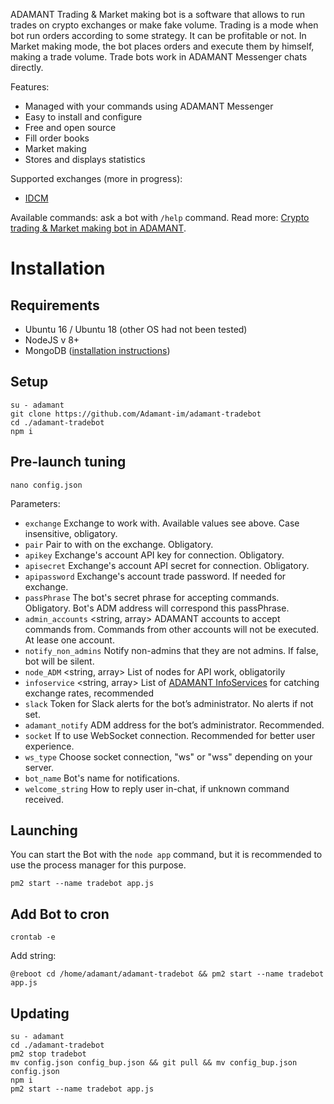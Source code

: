 ADAMANT Trading & Market making bot is a software that allows to run trades on crypto exchanges or make fake volume. Trading is a mode when bot run orders according to some strategy. It can be profitable or not.
In Market making mode, the bot places orders and execute them by himself, making a trade volume.
Trade bots work in ADAMANT Messenger chats directly.

Features:

* Managed with your commands using ADAMANT Messenger
* Easy to install and configure
* Free and open source
* Fill order books
* Market making
* Stores and displays statistics

Supported exchanges (more in progress):

* [IDCM](https://idcm.io/invitation/receive?code=LM5510&lang=en)

Available commands: ask a bot with `/help` command. Read more: [Crypto trading & Market making bot in ADAMANT](https://medium.com/adamant-im/crypto-trading-market-making-bot-in-adamant-82fa48b78f51).

# Installation

## Requirements

* Ubuntu 16 / Ubuntu 18 (other OS had not been tested)
* NodeJS v 8+
* MongoDB ([installation instructions](https://docs.mongodb.com/manual/tutorial/install-mongodb-on-ubuntu/))

## Setup

```
su - adamant
git clone https://github.com/Adamant-im/adamant-tradebot
cd ./adamant-tradebot
npm i
```

## Pre-launch tuning

```
nano config.json
```

Parameters:

* `exchange` <string> Exchange to work with. Available values see above. Case insensitive, obligatory.
* `pair` <string> Pair to with on the exchange. Obligatory.
* `apikey` <string> Exchange's account API key for connection. Obligatory.
* `apisecret` <string> Exchange's account API secret for connection. Obligatory.
* `apipassword` <string> Exchange's account trade password. If needed for exchange.
* `passPhrase` <string> The bot's secret phrase for accepting commands. Obligatory. Bot's ADM address will correspond this passPhrase.
* `admin_accounts` <string, array> ADAMANT accounts to accept commands from. Commands from other accounts will not be executed. At lease one account.
* `notify_non_admins` <boolean> Notify non-admins that they are not admins. If false, bot will be silent.
* `node_ADM` <string, array> List of nodes for API work, obligatorily
* `infoservice` <string, array> List of [ADAMANT InfoServices](https://github.com/Adamant-im/adamant-currencyinfo-services) for catching exchange rates, recommended
* `slack` <string> Token for Slack alerts for the bot’s administrator. No alerts if not set.
* `adamant_notify` <string> ADM address for the bot’s administrator. Recommended.
* `socket` <boolean> If to use WebSocket connection. Recommended for better user experience.
* `ws_type` <string> Choose socket connection, "ws" or "wss" depending on your server.
* `bot_name` <string> Bot's name for notifications.
* `welcome_string` <string> How to reply user in-chat, if unknown command received.

## Launching

You can start the Bot with the `node app` command, but it is recommended to use the process manager for this purpose.

```
pm2 start --name tradebot app.js
```

## Add Bot to cron

```
crontab -e
```

Add string:

```
@reboot cd /home/adamant/adamant-tradebot && pm2 start --name tradebot app.js
```

## Updating

```
su - adamant
cd ./adamant-tradebot
pm2 stop tradebot
mv config.json config_bup.json && git pull && mv config_bup.json config.json
npm i
pm2 start --name tradebot app.js
```

